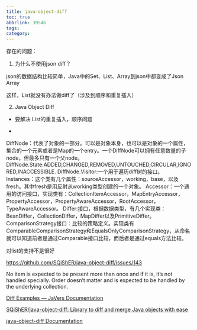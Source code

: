 ```yaml
---
title: java-object-diff
toc: true
abbrlink: 39546
tags:
category:
---
```



存在的问题：

1. 为什么不使用json diff？

json的数据结构比较简单，Java中的Set、List、Array到json中都变成了Json Array

这样，List就没有办法做diff了（涉及到顺序和重复插入）

2. Java Object Diff

- 要解决 List的重复插入，顺序问题

- 


DiffNode：代表了对象的一部分。可以是对象本身，也可以是对象的一个属性，集合的一个元素或者是Map的一个entry。一个DiffNode可以拥有任意数量的子node，但最多只有一个父node。
DiffNode.State:ADDED,CHANGED,REMOVED,UNTOUCHED,CIRCULAR,IGNORED,INACCESSIBLE.
DiffNode.Visitor:一个用于遍历diff树的接口。
Instances：这个类有几个属性：sourceAccessor，working，base，以及fresh。其中fresh是用反射从working类型创建的一个对象。
Accessor：一个通用的访问接口，实现类有：CollectionItemAccessor，MapEntryAccessor，PropertyAccessor，PropertyAwareAccessor，RootAccessor，TypeAwareAccessor。
Differ:接口，根据数据类型，有几个实现类：BeanDiffer，CollectionDiffer，MapDiffer以及PrimitiveDiffer。
ComparisonStrategy接口：比较的策略定义。实现类有ComparableComparisonStrategy和EqualsOnlyComparisonStrategy，从命名就可以知道前者是通过Comparable接口比较，而后者是通过equals方法比较。

对list的支持不是很好

https://github.com/SQiShER/java-object-diff/issues/143

No item is expected to be present more than once and if it is, it’s not handled specially.
Order doesn’t matter and is expected to be handled by the underlying collection.


[Diff Examples — JaVers Documentation](http://javers.org/documentation/diff-examples/)

[SQiShER/java-object-diff: Library to diff and merge Java objects with ease](https://github.com/SQiShER/java-object-diff)

[java-object-diff Documentation](http://java-object-diff.readthedocs.io/en/latest/)